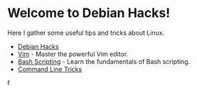 # Welcome to Debian Hacks!

Here I gather some useful tips and tricks about Linux.

* [Debian Hacks](/debian-hacks/README.md)
* [Vim](/vim/vim-intro.md) - Master the powerful Vim editor.
* [Bash Scripting](/bash-scrpting/bash-tutorial.md) - Learn the fundamentals of Bash scripting.
* [Command Line Tricks](/commandline-tricks/commandline-tricks.md)

f
